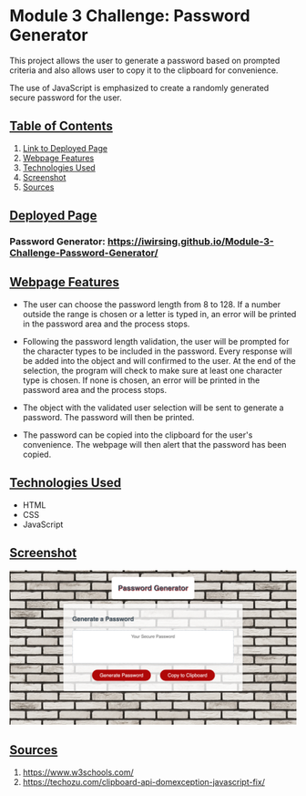 # Module 3 Challenge: Password Generator
This project allows the user to generate a password based on prompted criteria and also allows user to copy it to the clipboard for convenience.

The use of JavaScript is emphasized to create a randomly generated secure password for the user.

## <u>Table of Contents</u>
1. [Link to Deployed Page](#udeployed-pageu)
2. [Webpage Features](#uwebpage-featuresu)
3. [Technologies Used](#utechnologies-usedu)
4. [Screenshot](#uscreenshotu)
5. [Sources](#usources-u)

## <u>Deployed Page</u>

### Password Generator: https://iwirsing.github.io/Module-3-Challenge-Password-Generator/

## <u>Webpage Features</u>

- The user can choose the password length from 8 to 128. If a number outside the range is chosen or a letter is typed in, an error will be printed in the password area and the process stops.

- Following the password length validation, the user will be prompted for the character types to be included in the password. Every response will be added into the object and will confirmed to the user. At the end of the selection, the program will check to make sure at least one character type is chosen. If none is chosen, an error will be printed in the password area and the process stops.

- The object with the validated user selection will be sent to generate a password. The password will then be printed.

- The password can be copied into the clipboard for the user's convenience. The webpage will then alert that the password has been copied.

## <u>Technologies Used</u>

- HTML
- CSS
- JavaScript

## <u>Screenshot</u>

![ScreenShot](./assets/images/password%20generator.png)

## <u>Sources </u>
1. https://www.w3schools.com/
2. https://techozu.com/clipboard-api-domexception-javascript-fix/


